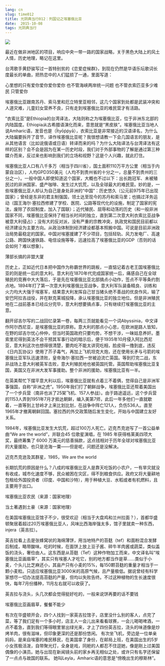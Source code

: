 ```yaml
---
lang: cn
slug: time012
title: 光阴典当行012：列国记之埃塞俄比亚
date:  2015-10-08
tags: 光阴典当行
---
```

<!-- more -->
![](/uploads/time012.jpg)

最近在做非洲地区的项目，响应中央一带一路的国家战略，关于黑色大陆上的风土人情，历史地理，略记在这里。

台湾歌手黄舒骏写过一首特别贫的《恋爱症候群》，到现在仍然是华语乐坛歌词长度最长的单曲，把热恋中的人们猛损了一通，里面写道：

心里想的只有爱你爱你爱你爱你
也不管海峡两岸统一问题
也不管衣索匹亚多少难民
只管爱你

埃塞俄比亚跟南苏丹、索马里和厄立特里亚相邻，这几个国家到处都是武装冲突和人道灾难，儿童妇女营养不良，只有走到埃塞俄比亚的难民营才有活路。

“衣索比亚”是Ethiopia的台湾译法，大陆则称之为埃塞俄比亚，位于非洲东北部的内陆国度。Ethiopia从古希腊语演化而来，意思就是“黑皮肤”。埃塞俄比亚当地人说Amharic语，发音也是（Ītyōṗṗyā），衣索比亚是非常接近的汉语译名，为什么大陆偏要拆开了音节，译作埃塞俄比亚呢？我很想请教一下会几国语言的朋友，是从其他语言（比如说俄语或日语）转译而来的吗？为什么大陆译法与台湾译法有这样的区别？会不会是因为在某一历史时段，我们对于外部事物的了解是通过第三种媒介而来，反过来也影响到我们的立场和视野？这是个人兴趣，就此打住。

埃塞俄比亚人口有八千多万（相当于四川省），国土面积110万平方公里（相当于内蒙自治区），人均GPD350美元（人均不到贵州省的十分之一，总量不到贵州的三分之一）。一般中国人即使知道这个国家，大概也不过以下：出长跑冠军、未被殖民过的非洲国家、盛产咖啡、发生过大饥荒，以及全球最大的难民营。妙的是，一些埃塞俄比亚人却认为自己是身处非洲的“中国”：历史悠久（公元前975年已出现国家）；曾经是东非的君主制强国，领土达至现今的苏丹和索马里；也搞过洋务运动（国王海尔·塞拉西修建了学校、医院、公路等现代化的设施，制定了国家的宪法，废除了农奴制度，加入了国联）；近代殖民、屈辱和动荡的历史（和一般非洲国家不同，埃塞俄比亚保持了相当长时间的独立，直到第二次意大利衣索比亚战争被意大利侵占）；没有大的反对派，没有严重的宗教冲突，执政党和国民目前都以经济建设为主要方向。从政治体制到经济建设都基本照搬中国。可说是目前非洲政治局势最稳定的国家。中国对埃塞援建了不少项目，包括轻轨、风力发电厂、高速公路、跨国快速铁路、电信设施等等，迅速拉高了埃塞俄比亚的GDP（否则的话会如何？难以想象）。


薄部长搞的非盟大厦

历史上，正如近代日本把中国作为称霸世界的跳板，一直惦记着古老王国埃塞俄比亚的则是统一后的意大利。意大利在1870年代完成国家统一后，痛感自己在全球殖民的竞赛中大大落后，于是先在埃塞俄比亚北部搞点小动作，签点不平等条约割点地。1894年打了第一次意大利埃塞俄比亚战争，意大利军队装备精良、训练和火力均大大强于埃塞军，结果意大利发挥自己甘当猪头绝不善战的优良作风，输了安巴阿拉吉战役，并在默克莱城投降，承认埃塞俄比亚的独立地位。但是非洲殖民地在二战前基本已经瓜分完毕，意大利想要搞点事，只有继续打埃塞俄比亚的主意。

翻开邱吉尔写的二战回忆录第一卷，每两三页就能看见一个词Abyssinia，中文译作阿尔西尼亚，是埃塞俄比亚的原称。意大利的那点小心思，在欧洲是路人皆知，在野的邱吉尔忧心仲仲，但当时英国政府只要均势，不想干涉，一昧姑息养奸。墨索里尼得到英法不会干预其军事行动的暗示后，便于1935年10月侵入阿比西尼亚，意大利这次也想得很清楚，要肉吃不能太讲究吃相，脸皮得一撸到底，违反《日内瓦协议》使用了芥子毒气，再加上飞机坦克大炮，还在使用长矛与弓箭的埃塞俄比亚军队迅速溃败，皇帝海尔·塞拉西一世被迫流亡英国。等到打完二战，东非战场上意大利被英军击败，意大利殖民地也被英国托管。英国帮助埃塞俄比亚复国，美国又在非洲大发军事援助。整个非洲的援助，埃塞俄比亚有一半。

在英美帮忙下摆平意大利以后，埃塞俄比亚就有点着三不着俩，觉得自己是非洲军事强国，自称“非洲之虎”。1950年我们打了朝鲜战争，埃塞俄比亚还帮着美国出了一个步兵营（南非也派了25架飞机、157人参战）。由于路途遥远，这个步兵营的1153人弄到1951年7月才抵达朝鲜，编入美第7师，此后一年多他们一直就歇着，一直等到上甘岭才上来比划比划，在战争中阵亡121人，负伤536人。直至1965年才撤离朝鲜回国。塞拉西的外交政策随后发生变化，开始与中国建立友好关系。

1984年，埃塞俄比亚发生大饥荒，超过100万人死亡。迈克杰克逊写了一首公益单曲“We are the world”，并联合45 位歌星演唱，在 1985 年获得格莱美四项大奖，最终筹集了 6000 万美元的慈善捐款，这点钱相对于历年全球对埃塞俄比亚的大量援助，也只是沧海一粟——但是呢，问题还是没解决。

迈克杰克逊及其群星，1985，We are the world

长期饥荒的原因是什么？八成的埃塞俄比亚人是靠天吃饭的小农户，一有旱灾就没有收成，城市化速度不够，民众被困在灾区，得不到粮食供应。政府又将大量耕地包租给外国投资者（印度、中国和沙特），用于种植大豆、水稻或者有机燃料，且主要用于出口。

埃塞俄比亚农民（来源：国家地理）


当土著遇到土豪（来源：国家地理）

在美国埃塞俄比亚馆子不少，很受欢迎（相当于大盘鸡和兰州拉面？），首都华盛顿聚居着超过20万埃塞俄比亚人，风味比西海岸强太多，馆子里就卖一种东西，injera（英吉拉）。

英吉拉看上去是张蜂窝状的海绵薄饼，用当地特产的苔麸（tef）和面粉混合发酵后制成，略带酸味。吃的时候，在面饼上放上豆子酱、碎牛羊肉酱或蔬菜，类似盖饭的浇头，奢俭由人。这东西是从苔麸（Tef）这种作物加工而来，中文译名叫“埃塞俄比亚画眉草”，其实只有埃塞人才吃它，别的地方都当作是草……类似于小麦，个头儿比芝麻还小，其亩产只有小麦的15%，每150颗苔麸的重量才相当于一颗小麦粒。只适应埃塞俄比亚3000米的高原气候，且产量极低。据说曾经有科学家想尽一切办法提高苔麸的产量，但均以失败告终。不过这种植物的生长速度很快，每年7月份播种，11月左右就可以收获了。

英吉拉与浇头，头几次都会觉得挺好吃的，一般来说饼再要的话不要钱


埃塞俄比亚画眉草，餐餐不能少

有次在华盛顿开会，四个人找到一家英吉拉馆子，店里没什么别的客人，点完了菜，等了我们足有一个多小时，店主人一会儿出来看看球赛，一会儿喝喝啤酒，一点不着急，直到我们等得眼里冒出绿光来，才上了四份英吉拉，浇头的味道像是炒烤羊肉，很有滋味，但印象更深的还是那份悠闲。
有次坐飞机，旁边是一位单亲妈妈，是来自埃塞的难民移民，在美国拿了身份，在邮局上班，在美国出生的5岁小女孩极活泼，自带聚光灯，全身是戏，同舱的人都忍不住逗她，像是刚上过美国偶像的小演员。她与出现在新闻镜头前的家乡再无相似之处，或许只有名字还保留了一点点与故国的联系。
她叫Leyla，Amharic语的意思是“傍晚出生的穆斯林”。
